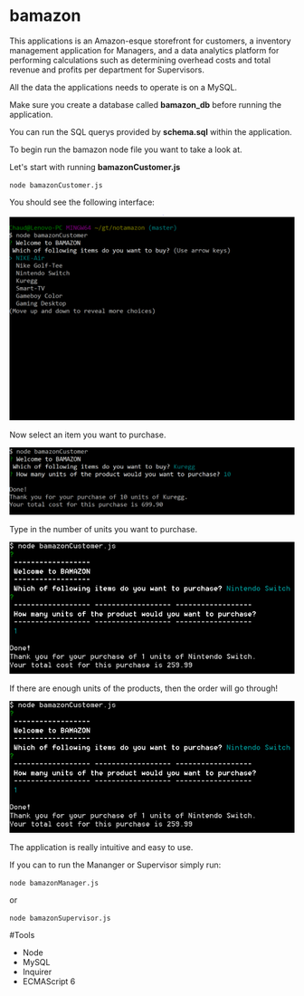 # bamazon

This applications is an Amazon-esque storefront for customers, a inventory management application for Managers, and a data analytics platform for performing calculations such as determining overhead costs and total revenue and profits per department for Supervisors.

All the data the applications needs to operate is on a MySQL.

Make sure you create a database called **bamazon_db** before running the application.

You can run the SQL querys provided by **schema.sql** within the application.

To begin run the bamazon node file you want to take a look at.

Let's start with running **bamazonCustomer.js**

`node bamazonCustomer.js`

You should see the following interface:

![bamazonCustomer Order Example 1](/instruc/bamazonC1.PNG)

Now select an item you want to purchase.

![bamazonCustomer Order Example 2](/instruc/bamazonC2.PNG)

Type in the number of units you want to purchase.

![bamazonCustomer Order Example 3](/instruc/bamazonC3.PNG)

If there are enough units of the products, then the order will go through!

![bamazonCustomer Order Example 3](/instruc/bamazonC3.PNG)


The application is really intuitive and easy to use.

If you can to run the Mananger or Supervisor simply run:

`node bamazonManager.js`

or

`node bamazonSupervisor.js`



#Tools

* Node
* MySQL
* Inquirer
* ECMAScript 6








